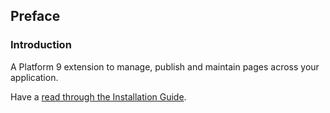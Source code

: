 ## Preface

### Introduction

A Platform 9 extension to manage, publish and maintain pages across your application.

Have a [read through the Installation Guide](#installation).
